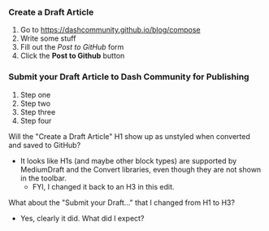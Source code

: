### Create a Draft Article

1. Go to https://dashcommunity.github.io/blog/compose
2. Write some stuff
3. Fill out the _Post to GitHub_ form
4. Click the **Post to Github** button

### Submit your Draft Article to Dash Community for Publishing

1. Step one
2. Step two
3. Step three
4. Step four

Will the "Create a Draft Article" H1 show up as unstyled when converted and saved to GitHub?

- It looks like H1s  (and maybe other block types) are supported by MediumDraft and the Convert libraries, even though they are not shown in the toolbar.
    - FYI, I changed it back to an H3 in this edit.

What about the "Submit your Draft..." that I changed from H1 to H3?

- Yes, clearly it did.  What did I expect?
